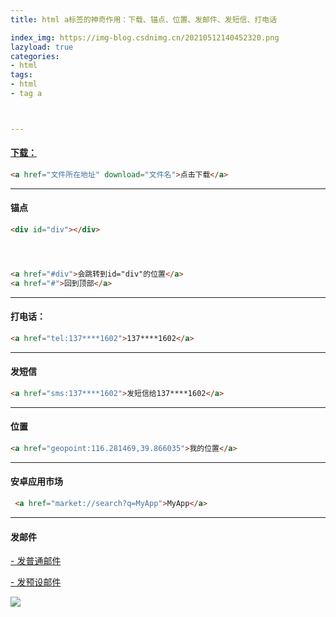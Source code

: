```yaml
---
title: html a标签的神奇作用：下载、锚点、位置、发邮件、发短信、打电话

index_img: https://img-blog.csdnimg.cn/20210512140452320.png
lazyload: true
categories:
- html
tags:
- html
- tag a



---
```













#### [下载：](https://www.w3school.com.cn/tiy/t.asp?f=eg_html_a_download)

```html
<a href="文件所在地址" download="文件名">点击下载</a>
```

---

#### 锚点

```html
<div id="div"></div>




<a href="#div">会跳转到id="div"的位置</a>
<a href="#">回到顶部</a>
```


---

#### 打电话：

```html
<a href="tel:137****1602">137****1602</a>
```


---

#### 发短信

```html
<a href="sms:137****1602">发短信给137****1602</a>
```

---

#### 位置
```html
<a href="geopoint:116.281469,39.866035">我的位置</a>
```


---


#### 安卓应用市场
```html
 <a href="market://search?q=MyApp">MyApp</a>
```

---

#### 发邮件
[- 发普通邮件](https://www.w3school.com.cn/tiy/t.asp?f=eg_html_mailto)



[- 发预设邮件](https://www.w3school.com.cn/tiy/t.asp?f=eg_html_mailto2)

![](https://img-blog.csdnimg.cn/20210512140452320.png)


